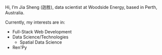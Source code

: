 Hi, I’m Jia Sheng (迦胜), data scientist at Woodside Energy, based in Perth, Australia. 

Currently, my interests are in:
* Full-Stack Web Development
* Data Science/Technologies
  * Spatial Data Science
* Ren'Py 
